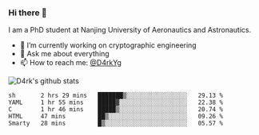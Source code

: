 ### Hi there 👋

I am a PhD student at Nanjing University of Aeronautics and Astronautics.

- 🔭 I’m currently working on cryptographic engineering
- 💬 Ask me about everything
- 📫 How to reach me: [@D4rkYg](https://twitter.com/D4rkYg)

![D4rk's github stats](https://github-readme-stats.vercel.app/api?username=dd4rk&show_icons=true&title_color=fff&icon_color=79ff97&text_color=9f9f9f&bg_color=151515)

<!--START_SECTION:waka-->
```text
sh       2 hrs 29 mins   ███████▒░░░░░░░░░░░░░░░░░   29.13 % 
YAML     1 hr 55 mins    █████▓░░░░░░░░░░░░░░░░░░░   22.38 % 
C        1 hr 46 mins    █████▒░░░░░░░░░░░░░░░░░░░   20.74 % 
HTML     47 mins         ██▒░░░░░░░░░░░░░░░░░░░░░░   09.26 % 
Smarty   28 mins         █▒░░░░░░░░░░░░░░░░░░░░░░░   05.57 % 
```
<!--END_SECTION:waka-->
